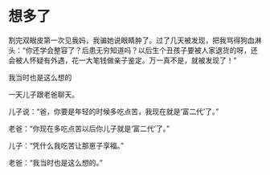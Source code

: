 # 想多了

割完双眼皮第一次见我妈，我骗她说眼睛肿了。过了几天被发现，把我骂得狗血淋头：“你还学会整容了？后患无穷知道吗？以后生个丑孩子要被人家退货的呀，还会被人怀疑有外遇，花一大笔钱做亲子鉴定。万一真不是，就被发现了！” 

我当时也是这么想的 

一天儿子跟老爸聊天。 

儿子说：“爸，你要是年轻的时候多吃点苦，我现在就是‘富二代’了。” 

老爸：“你现在多吃点苦以后你儿子就是‘富二代’了。” 

儿子：“凭什么我吃苦让那崽子享福。” 

老爸：“我当时也是这么想的。”